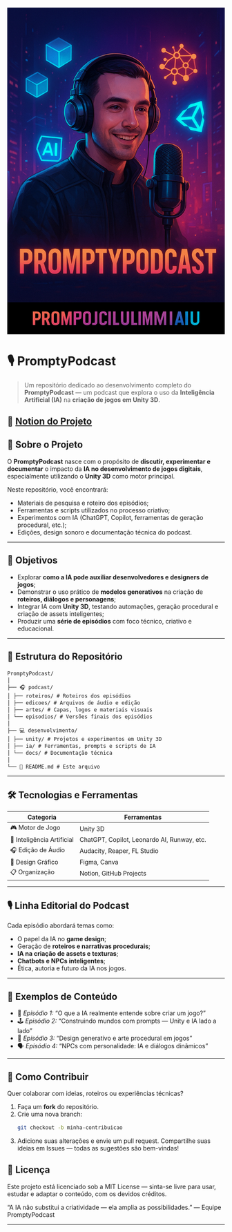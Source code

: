 ![Podcaster](https://github.com/1LeoAlves/PromptyPodcast/blob/main/Assets/capa.png)

# 🎙️ PromptyPodcast

> Um repositório dedicado ao desenvolvimento completo do **PromptyPodcast** — um podcast que explora o uso da **Inteligência Artificial (IA)** na **criação de jogos em Unity 3D**.

🔗 [Notion do Projeto](https://www.notion.so/PP-PromptyPodcast-280f2662661d81f89b5dd89715e24775?source=copy_link)
---

## 🧠 Sobre o Projeto

O **PromptyPodcast** nasce com o propósito de **discutir, experimentar e documentar** o impacto da **IA no desenvolvimento de jogos digitais**, especialmente utilizando o **Unity 3D** como motor principal.

Neste repositório, você encontrará:

- Materiais de pesquisa e roteiro dos episódios;  
- Ferramentas e scripts utilizados no processo criativo;  
- Experimentos com IA (ChatGPT, Copilot, ferramentas de geração procedural, etc.);  
- Edições, design sonoro e documentação técnica do podcast.

---

## 🎯 Objetivos

- Explorar **como a IA pode auxiliar desenvolvedores e designers de jogos**;  
- Demonstrar o uso prático de **modelos generativos** na criação de **roteiros, diálogos e personagens**;  
- Integrar IA com **Unity 3D**, testando automações, geração procedural e criação de assets inteligentes;  
- Produzir uma **série de episódios** com foco técnico, criativo e educacional.

---

## 🧩 Estrutura do Repositório

````
PromptyPodcast/
│
├── 🎧 podcast/
│ ├── roteiros/ # Roteiros dos episódios
│ ├── edicoes/ # Arquivos de áudio e edição
│ ├── artes/ # Capas, logos e materiais visuais
│ └── episodios/ # Versões finais dos episódios
│
├── 💻 desenvolvimento/
│ ├── unity/ # Projetos e experimentos em Unity 3D
│ ├── ia/ # Ferramentas, prompts e scripts de IA
│ └── docs/ # Documentação técnica
│
└── 📄 README.md # Este arquivo
````

---

## 🛠️ Tecnologias e Ferramentas

| Categoria              | Ferramentas |
|------------------------|-------------|
| 🎮 Motor de Jogo       | Unity 3D |
| 🤖 Inteligência Artificial | ChatGPT, Copilot, Leonardo AI, Runway, etc. |
| 🎧 Edição de Áudio      | Audacity, Reaper, FL Studio |
| 🎨 Design Gráfico       | Figma, Canva |
| 📋 Organização          | Notion, GitHub Projects |

---

## 🎙️ Linha Editorial do Podcast

Cada episódio abordará temas como:

- O papel da IA no **game design**;  
- Geração de **roteiros e narrativas procedurais**;  
- **IA na criação de assets e texturas**;  
- **Chatbots e NPCs inteligentes**;  
- Ética, autoria e futuro da IA nos jogos.

---

## 🤖 Exemplos de Conteúdo

- 🧩 *Episódio 1:* “O que a IA realmente entende sobre criar um jogo?”  
- 🕹️ *Episódio 2:* “Construindo mundos com prompts — Unity e IA lado a lado”  
- 🎨 *Episódio 3:* “Design generativo e arte procedural em jogos”  
- 🗣️ *Episódio 4:* “NPCs com personalidade: IA e diálogos dinâmicos”

---

## 📢 Como Contribuir

Quer colaborar com ideias, roteiros ou experiências técnicas?

1. Faça um **fork** do repositório.  
2. Crie uma nova branch:  
   ```bash
   git checkout -b minha-contribuicao
3. Adicione suas alterações e envie um pull request.
Compartilhe suas ideias em Issues — todas as sugestões são bem-vindas!

## 🧾 Licença

Este projeto está licenciado sob a MIT License — sinta-se livre para usar, estudar e adaptar o conteúdo, com os devidos créditos.

“A IA não substitui a criatividade — ela amplia as possibilidades.”
— Equipe PromptyPodcast


---
